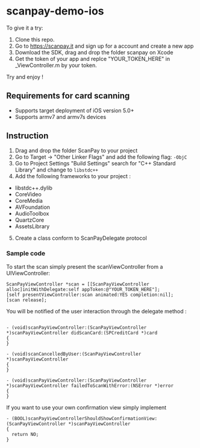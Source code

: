 scanpay-demo-ios
================

To give it a try:

1. Clone this repo.
2. Go to https://scanpay.it and sign up for a account and create a new app
3. Download the SDK, drag and drop the folder scanpay on Xcode
4. Get the token of your app and  replce "YOUR_TOKEN_HERE" in _ViewController.m by your token.

Try and enjoy !


Requirements for card scanning
------------------------------

* Supports target deployment of iOS version 5.0+
* Supports armv7 and armv7s devices

Instruction
-----------

1. Drag and drop the folder ScanPay to your project
2. Go to Target -> "Other Linker Flags" and add the following flag: `-ObjC`
3. Go to Project Settings "Build Settings" search for "C++ Standard Library" and change to `libstdc++`
4. Add the following frameworks to your project :
  * libstdc++.dylib
  * CoreVideo
  * CoreMedia
  * AVFoundation
  * AudioToolbox
  * QuartzCore
  * AssetsLibrary

5. Create a class conform to ScanPayDelegate protocol

### Sample code

To start the scan simply present the scanViewController from a UIViewController:
```obj-c
ScanPayViewController *scan = [[ScanPayViewController alloc]initWithDelegate:self appToken:@"YOUR_TOKEN_HERE"];
[self presentViewController:scan animated:YES completion:nil];
[scan release];
```

You will be notified of the user interaction through the delegate method :
```obj-c

- (void)scanPayViewController:(ScanPayViewController *)scanPayViewController didScanCard:(SPCreditCard *)card
{
}

- (void)scanCancelledByUser:(ScanPayViewController *)scanPayViewController
{
}

- (void)scanPayViewController:(ScanPayViewController *)scanPayViewController failedToScanWithError:(NSError *)error
{
}
```

If you want to use your own confirmation view simply implement

 ```obj-c
 - (BOOL)scanPayViewControllerShouldShowConfirmationView:(ScanPayViewController *)scanPayViewController
 {
   return NO;
 }
 ```
